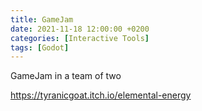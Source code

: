 ```yaml
---
title: GameJam
date: 2021-11-18 12:00:00 +0200
categories: [Interactive Tools]
tags: [Godot]
---
```


GameJam in a team of two 

https://tyranicgoat.itch.io/elemental-energy